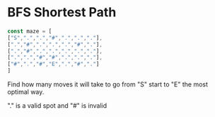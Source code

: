 # BFS Shortest Path

```javascript
const maze = [
["S",".",".","#",".",".","."],
[".","#",".",".",".","#","."],
[".","#",".",".",".",".","."],
[".",".","#","#",".",".","."],
["#",".","#","E",".","#","."]
]
```
Find how many moves it will take to go from "S" start to "E" the most optimal way.

"." is a valid spot and "#" is invalid
